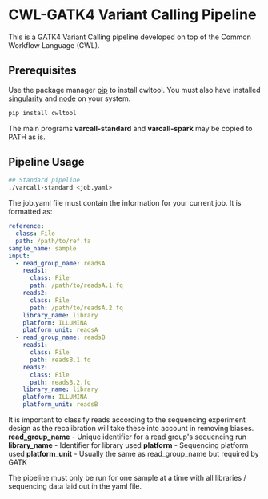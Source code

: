 # CWL-GATK4 Variant Calling Pipeline
This is a GATK4 Variant Calling pipeline developed on top of the Common Workflow Language (CWL).

## Prerequisites
Use the package manager [pip](https://pip.pypa.io/en/stable/) to install cwltool. You must also have installed [singularity](https://singularity.lbl.gov/) and [node](https://nodejs.org/) on your system.
```bash
pip install cwltool
```
The main programs **varcall-standard** and **varcall-spark** may be copied to PATH as is.

## Pipeline Usage

```bash
## Standard pipeline
./varcall-standard <job.yaml>
```
The job.yaml file must contain the information for your current job. It is formatted as:
```yaml
reference:
  class: File
  path: /path/to/ref.fa
sample_name: sample
input:
  - read_group_name: readsA
    reads1:
      class: File
      path: /path/to/readsA.1.fq
    reads2:
      class: File
      path: /path/to/readsA.2.fq
    library_name: library
    platform: ILLUMINA
    platform_unit: readsA
  - read_group_name: readsB
    reads1:
      class: File
      path: readsB.1.fq
    reads2:
      class: File
      path: readsB.2.fq
    library_name: library
    platform: ILLUMINA
    platform_unit: readsB
```
It is important to classify reads according to the sequencing experiment design as the recalibration will take these into account in removing biases.
**read_group_name** - Unique identifier for a read group's sequencing run
**library_name** - Identifier for library used
**platform** - Sequencing platform used
**platform_unit** - Usually the same as read_group_name but required by GATK

The pipeline must only be run for one sample at a time with all libraries / sequencing data laid out in the yaml file.
